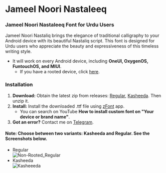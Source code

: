 # Jameel Noori Nastaleeq

### Jameel Noori Nastaleeq Font for Urdu Users
Jameel Noori Nastaliq brings the elegance of traditional calligraphy to your Android device with its beautiful Nastaliq script. This font is designed for Urdu users who appreciate the beauty and expressiveness of this timeless writing style.

* It will work on every Android device, including <b>OneUI, OxygenOS, FuntouchOS, and MIUI</b>.
  * If you have a rooted device, click <a href="https://github.com/Hassan-kareem/Nastaliq-Urdu_font">here</a>.

### Installation
1. **Download:** Obtain the latest zip from releases: [Regular](https://github.com/Hassan-kareem/Nastaliq-Urdu_font/releases/download/v1-Regular/JameelNoori-Regular.zip), [Kasheeda](https://github.com/Hassan-kareem/Nastaliq-Urdu_font/releases/download/v1-Kasheeda/JameelNoori-Kasheeda.zip). Then unzip it.
2. **Install:** Install the downloaded .ttf file using [zFont](https://play.google.com/store/apps/details?id=com.htetznaing.zfont2) app.
   * You can search on YouTube <b>How to install custom font on "Your device or brand name"</b>.
3. **Got an error?** Contact me on [Telegram](https://t.me/HassansTechInsights).

#### Note: Choose between two variants: Kasheeda and Regular. See the Screenshots below. <br>
* Regular <br>
![Non-Rooted_Regular](https://github.com/Hassan-kareem/Nastaliq-Urdu_font/assets/144518310/9a141fe2-d493-4468-bd2b-bb4dd8701c74)
* Kasheeda <br>
![Kasheeeda](https://github.com/Hassan-kareem/Nastaliq-Urdu_font/assets/144518310/a6fc6d80-db48-4242-8aba-c6f8387df789)
